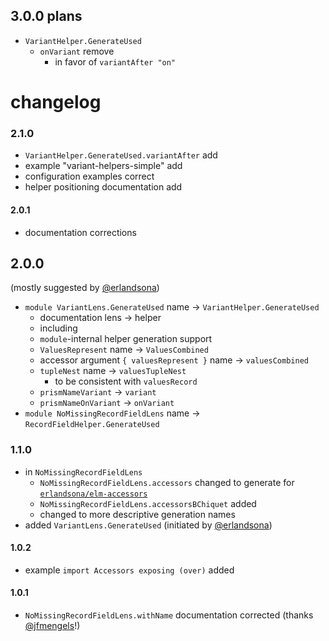## 3.0.0 plans

  - `VariantHelper.GenerateUsed`
      - `onVariant` remove
          - in favor of `variantAfter "on"`

# changelog

### 2.1.0

- `VariantHelper.GenerateUsed.variantAfter` add
- example "variant-helpers-simple" add
- configuration examples correct
- helper positioning documentation add

#### 2.0.1

- documentation corrections

## 2.0.0

(mostly suggested by [@erlandsona](https://github.com/erlandsona))

- `module VariantLens.GenerateUsed` name → `VariantHelper.GenerateUsed`
    - documentation lens → helper
    - including
    - `module`-internal helper generation support
    - `ValuesRepresent` name → `ValuesCombined`
    - accessor argument `{ valuesRepresent }` name → `valuesCombined`
    - `tupleNest` name → `valuesTupleNest`
        - to be consistent with `valuesRecord`
    - `prismNameVariant` → `variant`
    - `prismNameOnVariant` → `onVariant`
- `module NoMissingRecordFieldLens` name → `RecordFieldHelper.GenerateUsed`

### 1.1.0

- in `NoMissingRecordFieldLens`
    - `NoMissingRecordFieldLens.accessors` changed to generate for [`erlandsona/elm-accessors`](https://dark.elm.dmy.fr/packages/erlandsona/elm-accessors/latest/)
    - `NoMissingRecordFieldLens.accessorsBChiquet` added
    - changed to more descriptive generation names
- added `VariantLens.GenerateUsed` (initiated by [@erlandsona](https://github.com/erlandsona))

#### 1.0.2

- example `import Accessors exposing (over)` added

#### 1.0.1

- `NoMissingRecordFieldLens.withName` documentation corrected (thanks [@jfmengels](https://github.com/jfmengels)!)
